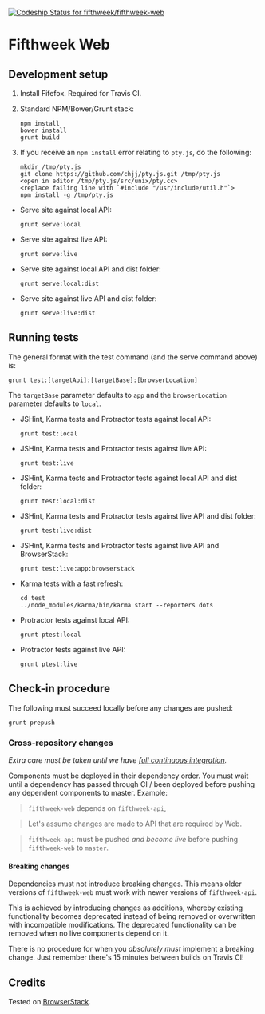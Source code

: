 [ ![Codeship Status for fifthweek/fifthweek-web](https://codeship.com/projects/fc7a8280-232e-0133-a61b-4232491ff1b0/status?branch=master)](https://codeship.com/projects/96384)

# Fifthweek Web

## Development setup

1.  Install Fifefox. Required for Travis CI.

2.  Standard NPM/Bower/Grunt stack:
     
        npm install
        bower install
        grunt build

3.  If you receive an `npm install` error relating to `pty.js`, do the following:

        mkdir /tmp/pty.js
        git clone https://github.com/chjj/pty.js.git /tmp/pty.js
        <open in editor /tmp/pty.js/src/unix/pty.cc>
        <replace failing line with `#include "/usr/include/util.h"`>
        npm install -g /tmp/pty.js

-   Serve site against local API:

        grunt serve:local
       
-   Serve site against live API:

        grunt serve:live
    
-   Serve site against local API and dist folder:

        grunt serve:local:dist
        
-   Serve site against live API and dist folder:

        grunt serve:live:dist

## Running tests

The general format with the test command (and the serve command above) is:

    grunt test:[targetApi]:[targetBase]:[browserLocation]

The `targetBase` parameter defaults to `app` and the `browserLocation` parameter defaults to `local`.

-   JSHint, Karma tests and Protractor tests against local API:

        grunt test:local

-   JSHint, Karma tests and Protractor tests against live API:

        grunt test:live

-   JSHint, Karma tests and Protractor tests against local API and dist folder:

        grunt test:local:dist

-   JSHint, Karma tests and Protractor tests against live API and dist folder:

        grunt test:live:dist

-   JSHint, Karma tests and Protractor tests against live API and BrowserStack:

        grunt test:live:app:browserstack

-   Karma tests with a fast refresh:

        cd test
        ../node_modules/karma/bin/karma start --reporters dots

-   Protractor tests against local API:

        grunt ptest:local

-   Protractor tests against live API:

        grunt ptest:live

## Check-in procedure

The following must succeed locally before any changes are pushed:

    grunt prepush
    
### Cross-repository changes

*Extra care must be taken until we have [full continuous integration][full-ci-issue].*

Components must be deployed in their dependency order. You must wait until a dependency has passed through CI / been 
deployed before pushing any dependent components to master. Example:
 
> `fifthweek-web` depends on `fifthweek-api`, 

> Let's assume changes are made to API that are required by Web.

> `fifthweek-api` must be pushed *and become live* before pushing `fifthweek-web` to `master`.

#### Breaking changes

Dependencies must not introduce breaking changes. This means older versions of `fifthweek-web` must work with newer 
versions of `fifthweek-api`. 

This is achieved by introducing changes as additions, whereby existing functionality becomes deprecated instead of being 
removed or overwritten with incompatible modifications. The deprecated functionality can be removed when no live 
components depend on it.

There is no procedure for when you *absolutely must* implement a breaking change. Just remember there's 15 minutes 
between builds on Travis CI!

## Credits

Tested on [BrowserStack](http://www.browserstack.com).


[full-ci-issue]: https://github.com/fifthweek/fifthweek-web/issues/40 "Issue #40: Full Continuous Integration"
